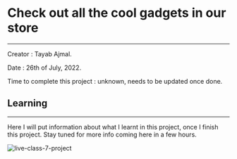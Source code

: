 # Check out all the cool gadgets in our store
---
Creator : Tayab Ajmal.

Date : 26th of July, 2022.

Time to complete this project : unknown, needs to be updated once done.

## Learning
---
Here I will put information about what I learnt in this project, once I finish this project. Stay tuned for more info coming here in a few hours.


![live-class-7-project](https://img.shields.io/badge/JS%20Bootcamp-live--class--project--7-orange)